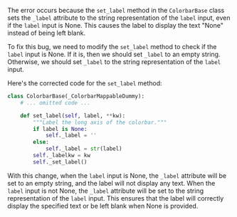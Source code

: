 The error occurs because the `set_label` method in the `ColorbarBase` class sets the `_label` attribute to the string representation of the `label` input, even if the `label` input is None. This causes the label to display the text "None" instead of being left blank.

To fix this bug, we need to modify the `set_label` method to check if the `label` input is None. If it is, then we should set `_label` to an empty string. Otherwise, we should set `_label` to the string representation of the `label` input.

Here's the corrected code for the `set_label` method:

```python
class ColorbarBase(_ColorbarMappableDummy):
    # ... omitted code ...

    def set_label(self, label, **kw):
        """Label the long axis of the colorbar."""
        if label is None:
            self._label = ''
        else:
            self._label = str(label)
        self._labelkw = kw
        self._set_label()
```

With this change, when the `label` input is None, the `_label` attribute will be set to an empty string, and the label will not display any text. When the `label` input is not None, the `_label` attribute will be set to the string representation of the `label` input. This ensures that the label will correctly display the specified text or be left blank when None is provided.